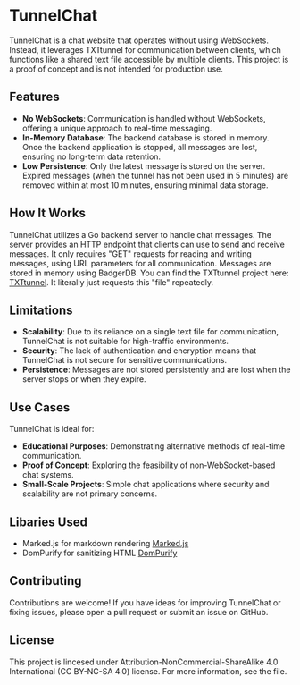 # TunnelChat

TunnelChat is a chat website that operates without using WebSockets. Instead, it leverages TXTtunnel for communication between clients, which functions like a shared text file accessible by multiple clients. This project is a proof of concept and is not intended for production use.

## Features

- **No WebSockets**: Communication is handled without WebSockets, offering a unique approach to real-time messaging.
- **In-Memory Database**: The backend database is stored in memory. Once the backend application is stopped, all messages are lost, ensuring no long-term data retention.
- **Low Persistence**: Only the latest message is stored on the server. Expired messages (when the tunnel has not been used in 5 minutes) are removed within at most 10 minutes, ensuring minimal data storage.

## How It Works

TunnelChat utilizes a Go backend server to handle chat messages. The server provides an HTTP endpoint that clients can use to send and receive messages. It only requires "GET" requests for reading and writing messages, using URL parameters for all communication. Messages are stored in memory using BadgerDB. You can find the TXTtunnel project here: [TXTtunnel](https://github.com/KUKHUA/txttunnel). It literally just requests this "file" repeatedly.

## Limitations

- **Scalability**: Due to its reliance on a single text file for communication, TunnelChat is not suitable for high-traffic environments.
- **Security**: The lack of authentication and encryption means that TunnelChat is not secure for sensitive communications.
- **Persistence**: Messages are not stored persistently and are lost when the server stops or when they expire.

## Use Cases

TunnelChat is ideal for:

- **Educational Purposes**: Demonstrating alternative methods of real-time communication.
- **Proof of Concept**: Exploring the feasibility of non-WebSocket-based chat systems.
- **Small-Scale Projects**: Simple chat applications where security and scalability are not primary concerns.

## Libaries Used
- Marked.js for markdown rendering [Marked.js](https://marked.js.org)
- DomPurify for sanitizing HTML [DomPurify](https://cure53.de/purify)

## Contributing

Contributions are welcome! If you have ideas for improving TunnelChat or fixing issues, please open a pull request or submit an issue on GitHub.

## License
 This project is lincesed under Attribution-NonCommercial-ShareAlike 4.0 International (CC BY-NC-SA 4.0) license. For more information, see the [](LICENSE) file.